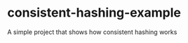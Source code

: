 consistent-hashing-example
==========================

A simple project that shows how consistent hashing works
